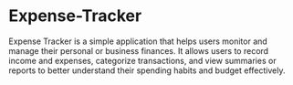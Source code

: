 # Expense-Tracker
Expense Tracker is a simple application that helps users monitor and manage their personal or business finances. It allows users to record income and expenses, categorize transactions, and view summaries or reports to better understand their spending habits and budget effectively.
